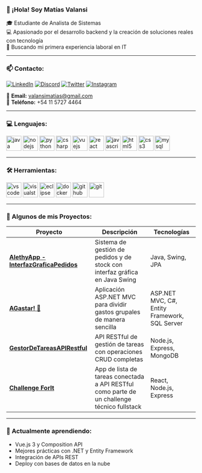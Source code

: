 ### 👋 ¡Hola! Soy Matías Valansi

🎓 Estudiante de Analista de Sistemas  
💻 Apasionado por el desarrollo backend y la creación de soluciones reales con tecnología  
🚀 Buscando mi primera experiencia laboral en IT

---

### 📫 Contacto:

[![LinkedIn](https://img.shields.io/badge/-LinkedIn-0A66C2?style=flat-square&logo=linkedin&logoColor=white)](https://www.linkedin.com/in/matiasvalansi)
[![Discord](https://img.shields.io/badge/-Discord-5865F2?style=flat-square&logo=discord&logoColor=white)](https://discord.com/)
[![Twitter](https://img.shields.io/badge/-Twitter-1DA1F2?style=flat-square&logo=twitter&logoColor=white)](https://twitter.com/)
[![Instagram](https://img.shields.io/badge/-Instagram-E4405F?style=flat-square&logo=instagram&logoColor=white)](https://instagram.com/)

📧 **Email:** valansimatias@gmail.com  
📱 **Teléfono:** +54 11 5727 4464

---

### 💻 Lenguajes:

<p align="left">
  <img src="https://cdn.jsdelivr.net/gh/devicons/devicon/icons/java/java-original.svg" alt="java" width="40" height="40"/>
  <img src="https://cdn.jsdelivr.net/gh/devicons/devicon/icons/nodejs/nodejs-original.svg" alt="nodejs" width="40" height="40"/>
  <img src="https://cdn.jsdelivr.net/gh/devicons/devicon/icons/python/python-original.svg" alt="python" width="40" height="40"/>
  <img src="https://cdn.jsdelivr.net/gh/devicons/devicon/icons/csharp/csharp-original.svg" alt="csharp" width="40" height="40"/>
  <img src="https://cdn.jsdelivr.net/gh/devicons/devicon/icons/vuejs/vuejs-original.svg" alt="vuejs" width="40" height="40"/>
  <img src="https://cdn.jsdelivr.net/gh/devicons/devicon/icons/react/react-original.svg" alt="react" width="40" height="40"/>
  <img src="https://cdn.jsdelivr.net/gh/devicons/devicon/icons/javascript/javascript-original.svg" alt="javascript" width="40" height="40"/>
  <img src="https://cdn.jsdelivr.net/gh/devicons/devicon/icons/html5/html5-original.svg" alt="html5" width="40" height="40"/>
  <img src="https://cdn.jsdelivr.net/gh/devicons/devicon/icons/css3/css3-original.svg" alt="css3" width="40" height="40"/>
  <img src="https://cdn.jsdelivr.net/gh/devicons/devicon/icons/mysql/mysql-original.svg" alt="mysql" width="40" height="40"/>
</p>

---

### 🛠️ Herramientas:

<p align="left">
  <img src="https://cdn.jsdelivr.net/gh/devicons/devicon/icons/vscode/vscode-original.svg" alt="vscode" width="40" height="40"/>
  <img src="https://cdn.jsdelivr.net/gh/devicons/devicon/icons/visualstudio/visualstudio-plain.svg" alt="visualstudio" width="40" height="40"/>
  <img src="https://cdn.jsdelivr.net/gh/devicons/devicon/icons/eclipse/eclipse-original.svg" alt="eclipse" width="40" height="40"/>
  <img src="https://cdn.jsdelivr.net/gh/devicons/devicon/icons/docker/docker-original.svg" alt="docker" width="40" height="40"/>
  <img src="https://cdn.jsdelivr.net/gh/devicons/devicon/icons/github/github-original.svg" alt="github" width="40" height="40"/>
  <img src="https://cdn.jsdelivr.net/gh/devicons/devicon/icons/git/git-original.svg" alt="git" width="40" height="40"/>
</p>

---

### 🚀 Algunos de mis Proyectos:

| Proyecto | Descripción | Tecnologías |
|---------|-------------|-------------|
| [**AlethyApp - InterfazGraficaPedidos**](https://github.com/MatiasValansi/InterfazPedidosBeta) | Sistema de gestión de pedidos y de stock con interfaz gráfica en Java Swing | Java, Swing, JPA |
| [**AGastar! 🤑**](https://github.com/MatiasValansi/AGastar_MVC) | Aplicación ASP.NET MVC para dividir gastos grupales de manera sencilla | ASP.NET MVC, C#, Entity Framework, SQL Server |
| [**GestorDeTareasAPIRestful**](https://github.com/MatiasValansi/GestorDeTareas-ProyectoFinalTPII) | API RESTful de gestión de tareas con operaciones CRUD completas | Node.js, Express, MongoDB |
| [**Challenge ForIt**](https://github.com/MatiasValansi/ForIt_Challenge_TaskList) | App de lista de tareas conectada a API RESTful como parte de un challenge técnico fullstack | React, Node.js, Express |

---

### 🌱 Actualmente aprendiendo:

- Vue.js 3 y Composition API
- Mejores prácticas con .NET y Entity Framework
- Integración de APIs REST
- Deploy con bases de datos en la nube

